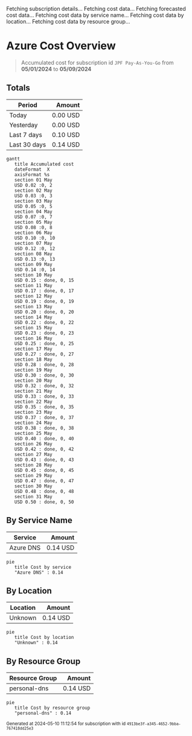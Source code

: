 Fetching subscription details...
Fetching cost data...
Fetching forecasted cost data...
Fetching cost data by service name...
Fetching cost data by location...
Fetching cost data by resource group...
# Azure Cost Overview

> Accumulated cost for subscription id `JPF Pay-As-You-Go` from **05/01/2024** to **05/09/2024**

## Totals

|Period|Amount|
|---|---:|
|Today|0.00 USD|
|Yesterday|0.00 USD|
|Last 7 days|0.10 USD|
|Last 30 days|0.14 USD|

```mermaid
gantt
   title Accumulated cost
   dateFormat  X
   axisFormat %s
   section 01 May
   USD 0.02 :0, 2
   section 02 May
   USD 0.03 :0, 3
   section 03 May
   USD 0.05 :0, 5
   section 04 May
   USD 0.07 :0, 7
   section 05 May
   USD 0.08 :0, 8
   section 06 May
   USD 0.10 :0, 10
   section 07 May
   USD 0.12 :0, 12
   section 08 May
   USD 0.13 :0, 13
   section 09 May
   USD 0.14 :0, 14
   section 10 May
   USD 0.15 : done, 0, 15
   section 11 May
   USD 0.17 : done, 0, 17
   section 12 May
   USD 0.19 : done, 0, 19
   section 13 May
   USD 0.20 : done, 0, 20
   section 14 May
   USD 0.22 : done, 0, 22
   section 15 May
   USD 0.23 : done, 0, 23
   section 16 May
   USD 0.25 : done, 0, 25
   section 17 May
   USD 0.27 : done, 0, 27
   section 18 May
   USD 0.28 : done, 0, 28
   section 19 May
   USD 0.30 : done, 0, 30
   section 20 May
   USD 0.32 : done, 0, 32
   section 21 May
   USD 0.33 : done, 0, 33
   section 22 May
   USD 0.35 : done, 0, 35
   section 23 May
   USD 0.37 : done, 0, 37
   section 24 May
   USD 0.38 : done, 0, 38
   section 25 May
   USD 0.40 : done, 0, 40
   section 26 May
   USD 0.42 : done, 0, 42
   section 27 May
   USD 0.43 : done, 0, 43
   section 28 May
   USD 0.45 : done, 0, 45
   section 29 May
   USD 0.47 : done, 0, 47
   section 30 May
   USD 0.48 : done, 0, 48
   section 31 May
   USD 0.50 : done, 0, 50
```

## By Service Name

|Service|Amount|
|---|---:|
|Azure DNS|0.14 USD|

```mermaid
pie
   title Cost by service
   "Azure DNS" : 0.14
```

## By Location

|Location|Amount|
|---|---:|
|Unknown|0.14 USD|

```mermaid
pie
   title Cost by location
   "Unknown" : 0.14
```

## By Resource Group

|Resource Group|Amount|
|---|---:|
|personal-dns|0.14 USD|

```mermaid
pie
   title Cost by resource group
   "personal-dns" : 0.14
```

<sup>Generated at 2024-05-10 11:12:54 for subscription with id `4913be3f-a345-4652-9bba-767418dd25e3`</sup>
